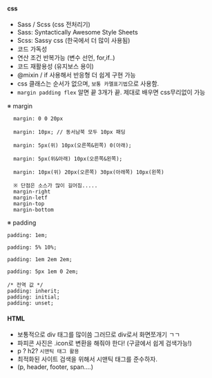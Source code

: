  #### css
 
   - Sass / Scss (css 전처리기)
   - Sass: Syntactically Awesome Style Sheets
   - Scss: Sassy css (한국에서 더 많이 사용됨)
   - 코드 가독성 
   - 연산 조건 반복가능 (변수 선언, for,if..)
   - 코드 재활용성 (유지보스 용이)
   - @mixin / if 사용해서 반응형 더 쉽게 구현 가능
   - css 클래스는 순서가 없으며, `보통 카멜표기법`으로 사용함. 
   - `margin padding flex` 알면 끝  3개가 끝. 제대로 배우면 css무리없이 가능

※ margin

      margin: 0 0 20px

      margin: 10px; // 동서남북 모두 10px 패딩

      margin: 5px(위) 10px(오른쪽&왼쪽) 0(아래);

      margin: 5px(위&아래) 10px(오른쪽&왼쪽);

      margin: 10px(위) 20px(오른쪽) 30px(아래쪽) 10px(왼쪽)

      ※ 단점은 소스가 많이 길어짐.....
      margin-right
      margin-letf
      margin-top
      margin-bottom
 
 ※ padding
   
    padding: 1em;

    padding: 5% 10%;

    padding: 1em 2em 2em;

    padding: 5px 1em 0 2em;

    /* 전역 값 */
    padding: inherit;
    padding: initial;
    padding: unset;
   
#### HTML
      
   - 보통적으로 div 태그를 많이씀 그러므로 div로서 화면쪼개기 ㄱㄱ 
   - 파피콘 사진은 .icon로 변환을 해줘야 한다! (구글에서 쉽게 검색가능!)
   - p ? h2? `시맨틱 태그 활용`
   - 최적화된 사이트 검색을 위해서 시맨틱 태그를 준수하자. 
   - (p, header, footer, span....)
